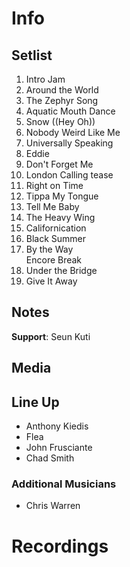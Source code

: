 # Info

## Setlist

1. Intro Jam
2. Around the World
3. The Zephyr Song
4. Aquatic Mouth Dance
5. Snow ((Hey Oh))
6. Nobody Weird Like Me
7. Universally Speaking
8. Eddie
9. Don't Forget Me
10. London Calling tease
11. Right on Time
12. Tippa My Tongue
13. Tell Me Baby
14. The Heavy Wing
15. Californication
16. Black Summer
17. By the Way
<br> Encore Break
18. Under the Bridge
19. Give It Away

## Notes

**Support**: Seun Kuti

## Media 

## Line Up

* Anthony Kiedis
* Flea
* John Frusciante
* Chad Smith

### Additional Musicians

* Chris Warren

# Recordings
